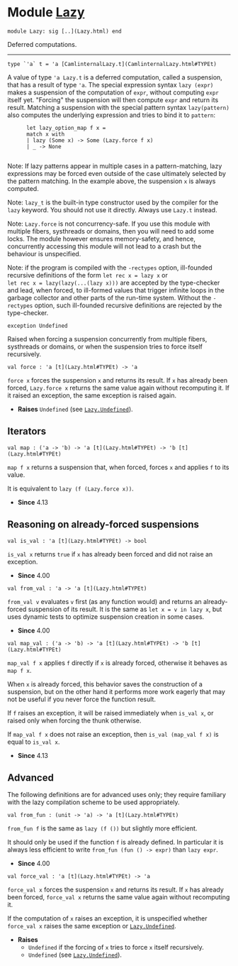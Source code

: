 # Module [Lazy](type_Lazy.html)


```
module Lazy: sig [..](Lazy.html) end
```


Deferred computations.





---


```
type `'a` t = 'a [CamlinternalLazy.t](CamlinternalLazy.html#TYPEt) 
```


A value of type `'a Lazy.t` is a deferred computation, called a suspension,
 that has a result of type `'a`. The special expression syntax `lazy (expr)`
 makes a suspension of the computation of `expr`, without computing
 `expr` itself yet. "Forcing" the suspension will then compute `expr` and
 return its result. Matching a suspension with the special pattern syntax
 `lazy(pattern)` also computes the underlying expression and tries to bind
 it to `pattern`:



```
      let lazy_option_map f x =
      match x with
      | lazy (Some x) -> Some (Lazy.force f x)
      | _ -> None
    
```

Note: If lazy patterns appear in multiple cases in a pattern-matching, lazy
 expressions may be forced even outside of the case ultimately selected by
 the pattern matching. In the example above, the suspension `x` is always
 computed.


Note: `lazy_t` is the built-in type constructor used by the compiler for the
 `lazy` keyword. You should not use it directly. Always use `Lazy.t`
 instead.


Note: `Lazy.force` is not concurrency-safe. If you use this module with
 multiple fibers, systhreads or domains, then you will need to add some
 locks. The module however ensures memory-safety, and hence, concurrently
 accessing this module will not lead to a crash but the behaviour is
 unspecified.


Note: if the program is compiled with the `-rectypes` option,
 ill-founded recursive definitions of the form `let rec x = lazy x`
 or `let rec x = lazy(lazy(...(lazy x)))` are accepted by the type-checker
 and lead, when forced, to ill-formed values that trigger infinite
 loops in the garbage collector and other parts of the run-time system.
 Without the `-rectypes` option, such ill-founded recursive definitions
 are rejected by the type-checker.




```
exception Undefined
```


Raised when forcing a suspension concurrently from multiple fibers,
 systhreads or domains, or when the suspension tries to force itself
 recursively.




```
val force : 'a [t](Lazy.html#TYPEt) -> 'a
```


`force x` forces the suspension `x` and returns its result. If `x` has
 already been forced, `Lazy.force x` returns the same value again without
 recomputing it. If it raised an exception, the same exception is raised
 again.



* **Raises** `Undefined` (see [`Lazy.Undefined`](Lazy.html#EXCEPTIONUndefined)).


## Iterators


```
val map : ('a -> 'b) -> 'a [t](Lazy.html#TYPEt) -> 'b [t](Lazy.html#TYPEt)
```


`map f x` returns a suspension that, when forced,
 forces `x` and applies `f` to its value.


It is equivalent to `lazy (f (Lazy.force x))`.



* **Since** 4.13


## Reasoning on already-forced suspensions


```
val is_val : 'a [t](Lazy.html#TYPEt) -> bool
```


`is_val x` returns `true` if `x` has already been forced and
 did not raise an exception.



* **Since** 4.00



```
val from_val : 'a -> 'a [t](Lazy.html#TYPEt)
```


`from_val v` evaluates `v` first (as any function would) and returns
 an already-forced suspension of its result.
 It is the same as `let x = v in lazy x`, but uses dynamic tests
 to optimize suspension creation in some cases.



* **Since** 4.00



```
val map_val : ('a -> 'b) -> 'a [t](Lazy.html#TYPEt) -> 'b [t](Lazy.html#TYPEt)
```


`map_val f x` applies `f` directly if `x` is already forced,
 otherwise it behaves as `map f x`.


When `x` is already forced, this behavior saves the construction of
 a suspension, but on the other hand it performs more work eagerly
 that may not be useful if you never force the function result.


If `f` raises an exception, it will be raised immediately when
 `is_val x`, or raised only when forcing the thunk otherwise.


If `map_val f x` does not raise an exception, then
 `is_val (map_val f x)` is equal to `is_val x`.



* **Since** 4.13


## Advanced

The following definitions are for advanced uses only; they require
 familiary with the lazy compilation scheme to be used appropriately.


```
val from_fun : (unit -> 'a) -> 'a [t](Lazy.html#TYPEt)
```


`from_fun f` is the same as `lazy (f ())` but slightly more efficient.


It should only be used if the function `f` is already defined.
 In particular it is always less efficient to write
 `from_fun (fun () -> expr)` than `lazy expr`.



* **Since** 4.00



```
val force_val : 'a [t](Lazy.html#TYPEt) -> 'a
```


`force_val x` forces the suspension `x` and returns its result. If `x`
 has already been forced, `force_val x` returns the same value again
 without recomputing it.


If the computation of `x` raises an exception, it is unspecified
 whether `force_val x` raises the same exception or [`Lazy.Undefined`](Lazy.html#EXCEPTIONUndefined).



* **Raises**
	+ `Undefined` if the forcing of `x` tries to force `x` itself
	 recursively.
	+ `Undefined` (see [`Lazy.Undefined`](Lazy.html#EXCEPTIONUndefined)).



